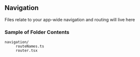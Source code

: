 ## Navigation

Files relate to your app-wide navigation and routing will live here

### Sample of Folder Contents

```
navigation/
     routeNames.ts
     router.tsx
```
